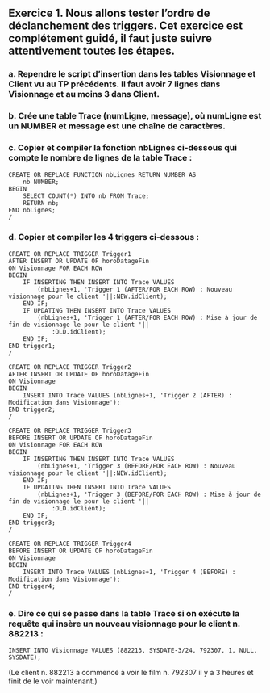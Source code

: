 ## Exercice 1. Nous allons tester l’ordre de déclanchement des triggers. Cet exercice est complétement guidé, il faut juste suivre attentivement toutes les étapes.

### a. Rependre le script d’insertion dans les tables Visionnage et Client vu au TP précédents. Il faut avoir 7 lignes dans Visionnage et au moins 3 dans Client.


### b. Crée une table Trace (numLigne, message), où numLigne est un NUMBER et message est une chaîne de caractères.


### c. Copier et compiler la fonction nbLignes ci-dessous qui compte le nombre de lignes de la table Trace :
	
	CREATE OR REPLACE FUNCTION nbLignes RETURN NUMBER AS
		nb NUMBER;
	BEGIN
		SELECT COUNT(*) INTO nb FROM Trace;
		RETURN nb;
	END nbLignes;
	/

### d. Copier et compiler les 4 triggers ci-dessous :

	CREATE OR REPLACE TRIGGER Trigger1
	AFTER INSERT OR UPDATE OF horoDatageFin
	ON Visionnage FOR EACH ROW
	BEGIN
	    IF INSERTING THEN INSERT INTO Trace VALUES
	        (nbLignes+1, 'Trigger 1 (AFTER/FOR EACH ROW) : Nouveau visionnage pour le client '||:NEW.idClient);
	    END IF;
	    IF UPDATING THEN INSERT INTO Trace VALUES
	        (nbLignes+1, 'Trigger 1 (AFTER/FOR EACH ROW) : Mise à jour de fin de visionnage le pour le client '||
	            :OLD.idClient);
	    END IF;
	END trigger1;
	/
	
	CREATE OR REPLACE TRIGGER Trigger2
	AFTER INSERT OR UPDATE OF horoDatageFin
	ON Visionnage
	BEGIN
	    INSERT INTO Trace VALUES (nbLignes+1, 'Trigger 2 (AFTER) : Modification dans Visionnage');
	END trigger2;
	/
	
	CREATE OR REPLACE TRIGGER Trigger3
	BEFORE INSERT OR UPDATE OF horoDatageFin
	ON Visionnage FOR EACH ROW
	BEGIN
	    IF INSERTING THEN INSERT INTO Trace VALUES
	        (nbLignes+1, 'Trigger 3 (BEFORE/FOR EACH ROW) : Nouveau visionnage pour le client '||:NEW.idClient);
	    END IF;
	    IF UPDATING THEN INSERT INTO Trace VALUES
	        (nbLignes+1, 'Trigger 3 (BEFORE/FOR EACH ROW) : Mise à jour de fin de visionnage le pour le client '||
	            :OLD.idClient);
	    END IF;
	END trigger3;
	/
	
	CREATE OR REPLACE TRIGGER Trigger4
	BEFORE INSERT OR UPDATE OF horoDatageFin
	ON Visionnage
	BEGIN
	    INSERT INTO Trace VALUES (nbLignes+1, 'Trigger 4 (BEFORE) : Modification dans Visionnage');
	END trigger4;
	/

### e. Dire ce qui se passe dans la table Trace si on exécute la requête qui insère un nouveau visionnage pour le client n. 882213 :

	INSERT INTO Visionnage VALUES (882213, SYSDATE-3/24, 792307, 1, NULL, SYSDATE);
 
 (Le client n. 882213 a commencé à voir le film n. 792307 il y a 3 heures et finit de le voir maintenant.)

>






